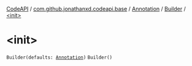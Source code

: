 [CodeAPI](../../../index.md) / [com.github.jonathanxd.codeapi.base](../../index.md) / [Annotation](../index.md) / [Builder](index.md) / [&lt;init&gt;](.)

# &lt;init&gt;

`Builder(defaults: `[`Annotation`](../index.md)`)`
`Builder()`